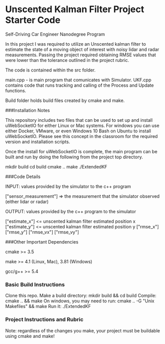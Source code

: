 # Unscented Kalman Filter Project Starter Code
Self-Driving Car Engineer Nanodegree Program

In this project I was required to utilize an Unscented kalman filter to estimate the state of a moving object of interest with noisy lidar and radar measurements. Passing the project required obtaining RMSE values that were lower than the tolerance outlined in the project rubric.

The code is contained within the src folder.

main.cpp - is main program that comunicates with Simulator.
UKF.cpp contains code that runs tracking and calling of the Process and Update functions. 

Build folder holds build files created by cmake and make.

###Installation Notes

This repository includes two files that can be used to set up and install uWebSocketIO for either Linux or Mac systems. For windows you can use either Docker, VMware, or even Windows 10 Bash on Ubuntu to install uWebSocketIO. Please see this concept in the classroom for the required version and installation scripts.

Once the install for uWebSocketIO is complete, the main program can be built and run by doing the following from the project top directory.

mkdir build
cd build
cmake ..
make
./ExtendedKF

###Code Details

INPUT: values provided by the simulator to the c++ program

["sensor_measurement"] => the measurement that the simulator observed (either lidar or radar)

OUTPUT: values provided by the c++ program to the simulator

["estimate_x"] <= unscented kalman filter estimated position x ["estimate_y"] <= unscented kalman filter estimated position y ["rmse_x"] ["rmse_y"] ["rmse_vx"] ["rmse_vy"]

###Other Important Dependencies

cmake >= 3.5

make >= 4.1 (Linux, Mac), 3.81 (Windows)

gcc/g++ >= 5.4

### Basic Build Instructions

Clone this repo.
Make a build directory: mkdir build && cd build
Compile: cmake .. && make
On windows, you may need to run: cmake .. -G "Unix Makefiles" && make
Run it: ./ExtendedKF

### Project Instructions and Rubric

Note: regardless of the changes you make, your project must be buildable using cmake and make!

